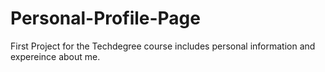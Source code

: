 # Personal-Profile-Page
First Project for the Techdegree course includes personal information and expereince about me.
